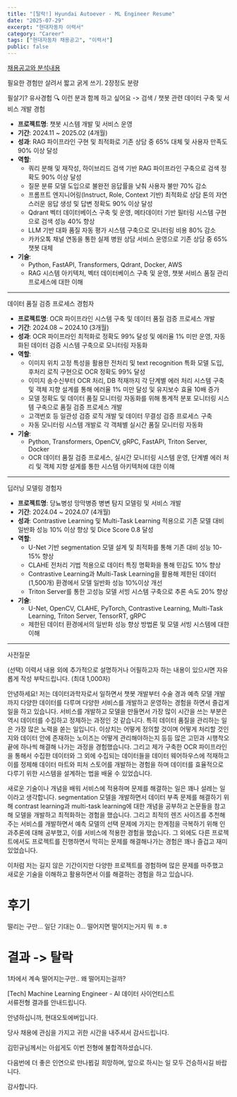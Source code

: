```yaml
---
title: "[탈락!] Hyundai Autoever - ML Engineer Resume"
date: "2025-07-29"
excerpt: "현대자동차 이력서"
category: "Career"
tags: ["현대자동차 채용공고", "이력서"]
public: false
---
```


[채용공고와 분석내용](/posts/Self_Development/Career/Job%20Transition/25-07-29-hyundai-autoever-ml-engineer)

필요한 경험만 살려서 짧고 굵게 쓰기.
2장정도 분량

필살기? 유사경험 
🔍 이런 분과 함께 하고 싶어요 -> 검색 / 챗봇 관련 데이터 구축 및 서비스 개발 경험

- **프로젝트명**: 챗봇 시스템 개발 및 서비스 운영
- **기간**: 2024.11 ~ 2025.02 (4개월)
- **성과**: RAG 파이프라인 구현 및 최적화로 기존 상담 중 65% 대체 및 사용자 만족도 90% 이상 달성
- **역할**:
  - 쿼리 분해 및 재작성, 하이브리드 검색 기반 RAG 파이프라인 구축으로 검색 정확도 90% 이상 달성
  - 질문 분류 모델 도입으로 불완전 응답률을 낮춰 사용자 불만 70% 감소
  - 프롬프트 엔지니어링(Instruct, Role, Context 기반) 최적화로 상담 톤의 자연스러운 응답 생성 및 답변 정확도 90% 이상 달성
  - Qdrant 벡터 데이터베이스 구축 및 운영, 메타데이터 기반 필터링 시스템 구현으로 검색 성능 40% 향상
  - LLM 기반 대화 품질 자동 평가 시스템 구축으로 모니터링 비용 80% 감소
  - 카카오톡 채널 연동을 통한 실제 병원 상담 서비스 운영으로 기존 상담 중 65% 챗봇 대체
- **기술**:
  - Python, FastAPI, Transformers, Qdrant, Docker, AWS
  - RAG 시스템 아키텍처, 벡터 데이터베이스 구축 및 운영, 챗봇 서비스 품질 관리 프로세스에 대한 이해

---

데이터 품질 검증 프로세스 경험자

- **프로젝트명**: OCR 파이프라인 시스템 구축 및 데이터 품질 검증 프로세스 개발
- **기간**: 2024.08 ~ 2024.10 (3개월)
- **성과**: OCR 파이프라인 최적화로 정확도 99% 달성 및 에러율 1% 미만 운영, 자동화된 데이터 검증 시스템 구축으로 모니터링 자동화
- **역할**:
  - 이미지 위치 고정 특성을 활용한 전처리 및 text recognition 특화 모델 도입, 후처리 로직 구현으로 OCR 정확도 99% 달성
  - 이미지 송수신부터 OCR 처리, DB 적재까지 각 단계별 에러 처리 시스템 구축 및 객체 지향 설계를 통해 에러율 1% 미만 달성 및 유지보수 효율 10배 증가
  - 모델 정확도 및 데이터 품질 모니터링 자동화를 위해 통계적 분포 모니터링 시스템 구축으로 품질 검증 프로세스 개발
  - 고객번호 등 일관성 검증 로직 개발 및 데이터 무결성 검증 프로세스 구축
  - 자동 모니터링 시스템 개발로 각 객체별 실시간 품질 모니터링 자동화
- **기술**:
  - Python, Transformers, OpenCV, gRPC, FastAPI, Triton Server, Docker
  - OCR 데이터 품질 검증 프로세스, 실시간 모니터링 시스템 운영, 단계별 에러 처리 및 객체 지향 설계를 통한 시스템 아키텍처에 대한 이해

---

딥러닝 모델링 경험자

- **프로젝트명**: 당뇨병성 망막병증 병변 탐지 모델링 및 서비스 개발
- **기간**: 2024.04 ~ 2024.07 (4개월)
- **성과**: Contrastive Learning 및 Multi-Task Learning 적용으로 기존 모델 대비 일반화 성능 10% 이상 향상 및 Dice Score 0.8 달성
- **역할**:
  - U-Net 기반 segmentation 모델 설계 및 최적화를 통해 기존 대비 성능 10-15% 향상
  - CLAHE 전처리 기법 적용으로 데이터 특징 명확화을 통해 민감도 10% 향상
  - Contrastive Learning과 Multi-Task Learning을 활용해 제한된 데이터(1,500개) 환경에서 모델 일반화 성능 10%이상 개선
  - Triton Server를 통한 고성능 모델 서빙 시스템 구축으로 추론 속도 20% 향상
- **기술**:
  - U-Net, OpenCV, CLAHE, PyTorch, Contrastive Learning, Multi-Task Learning, Triton Server, TensorRT, gRPC
  - 제한된 데이터 환경에서의 일반화 성능 향상 방법론 및 모델 서빙 시스템에 대한 이해


---

사전질문

(선택) 이력서 내용 외에 추가적으로 설명하거나 어필하고자 하는 내용이 있으시면 자유롭게 작성 부탁드립니다. (최대 1,000자)


안녕하세요! 저는 데이터과학자로서 일하면서 챗봇 개발부터 수술 경과 예측 모델 개발까지 다양한 데이터를 다루며 다양한 서비스를 개발하고 운영하는 경험을 하면서 즐겁게 일을 하고 있습니다.
서비스를 개발하고 모델을 만들면서 가장 많이 시간을 쓰는 부분은 역시 데이터를 수집하고 정제하는 과정인 것 같습니다.
특히 데이터 품질을 관리하는 일은 가장 많은 노력을 쏟는 일입니다. 이상치는 어떻게 정의할 것이며 어떻게 처리할 것인지와 데이터 안에 존재하는 노이즈는 어떻게 관리해야하는지 등등 많은 고민과 시행착오 끝에 하나씩 해결해 나가는 과정을 경험했습니다. 
그리고 제가 구축한 OCR 파이프라인을 통해서 수집한 데이터와 그 외에 수집되는 데이터들을 데이터 웨어하우스에 적재하고 이를 정제해 데이터 마트와 피처 스토어를 개발하는 경험을 하며 데이터를 효율적으로 다루기 위한 시스템을 설계하는 법을 배울 수 있었습니다.

새로운 기술이나 개념을 배워 서비스에 적용하며 문제를 해결하는 일은 꽤나 설레는 일이라고 생각합니다.
segmentation 모델을 개발하면서 데이터 부족 문제를 해결하기 위해 contrast learning과 multi-task learning에 대한 개념을 공부하고 논문들을 참고해 모델을 개발하고 최적화하는 경험을 했습니다.
그리고 최적의 렌즈 사이즈를 추천해주는 서비스를 개발하면서 예측 모델의 선택 문제에 가지는 한계점을 극복하기 위해 인과추론에 대해 공부했고, 이를 서비스에 적용한 경험을 했습니다.
그 외에도 다른 프로젝트에서도 프로젝트를 진행하면서 막히는 문제를 해결해나가는 경험은 꽤나 즐겁고 재미있었습니다.

이처럼 저는 길지 않은 기간이지만 다양한 프로젝트를 경험하며 많은 문제를 마주했고 새로운 기술을 이해하고 활용하면서 이를 해결하는 경험을 하고 있습니다.




# 후기

떨리는 구만... 일단 기대는 0... 떨어지면 떨어지는거지 뭐 ㅎ.ㅎ





# 결과 -> 탈락

1차에서 계속 떨어지는구만..
왜 떨어지는걸까?

[Tech] Machine Learning Engineer - AI 데이터 사이언티스트  
서류전형 결과를 안내드립니다.


안녕하십니까, 현대오토에버입니다.

당사 채용에 관심을 가지고 귀한 시간을 내주셔서 감사드립니다.

김민규님께서는 아쉽게도 이번 전형에 불합격하셨습니다.

다음번에 더 좋은 인연으로 만나뵙길 희망하며, 앞으로 하시는 일 모두 건승하시길 바랍니다.

감사합니다.